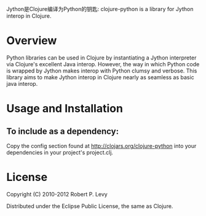 Jython是Clojure编译为Python的钥匙: clojure-python is a library for Jython interop in Clojure.

Overview
========

Python libraries can be used in Clojure by instantiating a Jython interpreter
via Clojure's excellent Java interop. However, the way in which Python code is
wrapped by Jython makes interop with Python clumsy and verbose. This library
aims to make Jython interop in Clojure nearly as seamless as basic java interop.

Usage and Installation
======================

To include as a dependency:
--------------------------

Copy the config section found at http://clojars.org/clojure-python into your
dependencies in your project's project.clj.

License
=======

Copyright (C) 2010-2012 Robert P. Levy

Distributed under the Eclipse Public License, the same as Clojure.
